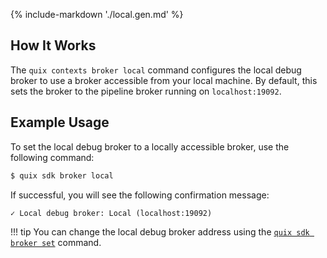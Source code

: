 {% include-markdown './local.gen.md' %}

    
## How It Works

The `quix contexts broker local` command configures the local debug broker to use a broker accessible from your local machine. By default, this sets the broker to the pipeline broker running on `localhost:19092`.

## Example Usage

To set the local debug broker to a locally accessible broker, use the following command:

```bash
$ quix sdk broker local
```

If successful, you will see the following confirmation message:

```text
✓ Local debug broker: Local (localhost:19092)
```

!!! tip
    You can change the local debug broker address using the [`quix sdk broker set`](set.md) command.